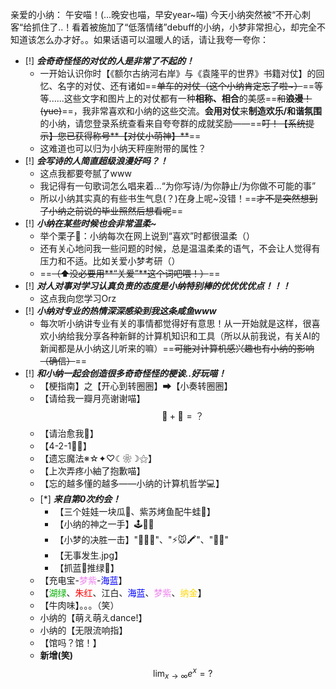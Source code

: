 亲爱的小纳：
	午安喵！(...晚安也喵，早安year~喵)
今天小纳突然被“不开心刺客“给抓住了..！看着被施加了“低落情绪”debuff的小纳，小梦非常担心，却完全不知道该怎么办才好。。如果话语可以温暖人的话，请让我夸一夸你：
- [!] ***会奇奇怪怪的对仗的人是非常了不起的！***
	- 一开始认识你时【《额尔古纳河右岸》与《袁隆平的世界》书籍对仗】的回忆、名字的对仗、还有诸如==~~单车的对仗（这个小纳肯定忘了啦~）~~==等等......这些文字和图片上的对仗都有一种**相称、相合**的美感==~~和**浪漫**！(yue)~~==，我非常喜欢和小纳的这些交流。**会用对仗**来**制造欢乐/和谐氛围**的小纳，请您登录系统查看来自夸夸群的成就奖励——==~~叮！【系统提示】您已获得称号**【对仗小萌神】**~~==
	- 这难道也可以归为小纳天秤座附带的属性？
- [!] ***会写诗的人简直超级浪漫好吗？！***
	- 这点我都要夸腻了www
	- 我记得有一句歌词怎么唱来着...“为你写诗/为你静止/为你做不可能的事”
	- 所以小纳其实真的有些书生气息(？)在身上呢~没错！==~~才不是突然想到了小纳之前说的毕业照然后想看呢~~==
- [!] ***小纳在某些时候也会非常温柔~***
	- 举个栗子🌰：小纳每次在网上说到“喜欢”时都很温柔（）
	- 还有关心地问我一些问题的时候，总是温温柔柔的语气，不会让人觉得有压力和不适。比如关爱小梦考研（）
	- ==~~（⬆没必要用**“关爱”**这个词吧喂！）~~==
- [!] ***对人对事对学习认真负责的态度是小纳特别棒的优优优优点！！！***
	- 这点我向您学习Orz
- [!] ***小纳对专业的热情深深感染到我这条咸鱼www***
	- 每次听小纳讲专业有关的事情都觉得好有意思！从一开始就是这样，很喜欢小纳给我分享各种新鲜的计算机知识和工具（所以从前我说，有关AI的新闻都是从小纳这儿听来的嘛）==~~可能对计算机感兴趣也有小纳的影响（确信）~~==
- [!] ***和小纳一起会创造很多奇奇怪怪的梗诶..好玩喵！***
	- 【梗指南】之【开心到转圈圈】➡【小奏转圈圈】
	- 【请给我一瓣月亮谢谢喵】$$🍊+🌙=？$$
	- 【请治愈我👊】
	- 【4-2-1🚪✊】
	- 【遗忘魔法※☆✦♡☾❀☽⚝】
	- 【上次弄疼小紬了抱歉喵】
	- 【忘的越多懂的越多——小纳的计算机哲学💻】
	- [*] ***来自第0次约会！***
		- 【三个娃娃一块瓜🍉、紫苏烤鱼配牛蛙🐸】
		- 【小纳的神之一手】🕹️🤖🧸
		- 【小梦的决胜一击】"🐆🏴‍☠️"、"⚡🐭🖍️"、"💚🎁"
		- 【无事发生.jpg】
		- 【抓蓝💙推绿💚】
	- 【充电宝-<font color=violet>梦紫</font>-<font color=blue>海蓝</font>】
	- 【<font color=green-blue-white>湖绿</font>、<font color=red>朱红</font>、江白、<font color=blue>海蓝</font>、<font color=violet>梦紫</font>、<font color=gold>纳金</font>】
	- 【牛肉味】。。。（笑）
	- 小纳的【萌え萌えdance!】
	- 小纳的【无限流响指】
	- 【馆吗？馆！】
	- **新增(笑)**$$\lim_{x \to ∞} e^x = ?$$